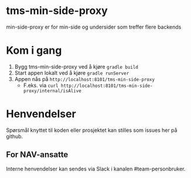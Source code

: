 # tms-min-side-proxy

min-side-proxy er for min-side og undersider som treffer flere backends

# Kom i gang
1. Bygg tms-min-side-proxy ved å kjøre `gradle build`
1. Start appen lokalt ved å kjøre `gradle runServer`
1. Appen nås på `http://localhost:8101/tms-min-side-proxy`
   * F.eks. via `curl http://localhost:8101/tms-min-side-proxy/internal/isAlive`

# Henvendelser

Spørsmål knyttet til koden eller prosjektet kan stilles som issues her på github.

## For NAV-ansatte

Interne henvendelser kan sendes via Slack i kanalen #team-personbruker.
